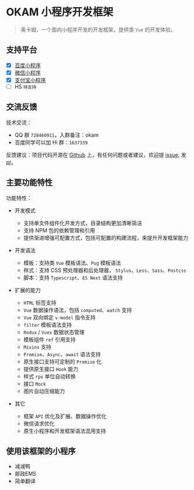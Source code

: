 # OKAM 小程序开发框架

> 奥卡姆，一个面向小程序开发的开发框架，提供类 `Vue` 的开发体验。

## 支持平台

- [x] [百度小程序](https://smartprogram.baidu.com/docs/introduction/enter_application/)
- [x] [微信小程序](https://developers.weixin.qq.com/miniprogram/dev/framework/)
- [x] [支付宝小程序](https://docs.alipay.com/mini/developer/getting-started)
- [ ] H5 `待支持`

## 交流反馈

技术交流：
* QQ 群 `728460911`，入群备注：okam
* 百度同学可以加 Hi 群：`1637339`

反馈建议：项目代码开源在 [Github](https://github.com/ecomfe/okam) 上，有任何问题或者建议，欢迎提 [issue](https://github.com/ecomfe/okam/issues/new), 发 [pr](https://github.com/ecomfe/okam)。

## 主要功能特性

功能特性：

* 开发模式
    * 支持单文件组件化开发方式，目录结构更加清晰简洁
    * 支持 NPM 包的依赖管理和引用
    * 提供渐进增强可配置方式，包括可配置的构建流程，来提升开发框架能力

* 开发语法
    * 模板：支持类 `Vue` 模板语法、`Pug` 模板语法
    * 样式：支持 CSS 预处理器和后处理器， `Stylus`、`Less`、`Sass`、`Postcss`
    * 脚本：支持 `Typescript`、`ES Next` 语法支持

* 扩展的能力
    * `HTML` 标签支持
    * `Vue` 数据操作语法，包括 `computed`、`watch` 支持
    * `Vue` 双向绑定 `v-model` 指令支持
    * `filter` 模板语法支持
    * `Redux` / `Vuex` 数据状态管理
    * 模板组件 `ref` 引用支持
    * `Mixins` 支持
    * `Promise`、`Async`、`await` 语法支持
    * 原生接口支持可定制的 `Promise` 化
    * 提供原生接口 `Hook` 能力
    * 样式 `rpx` 单位自动转换
    * 接口 `Mock`
    * 图片自动压缩能力

* 其它
    * 框架 `API` 优化及扩展、数据操作优化
    * 微信请求优化
    * 原生小程序和开发框架语法混用支持

## 使用该框架的小程序

* 减减鸭
* 邮政EMS
* 简单翻译
